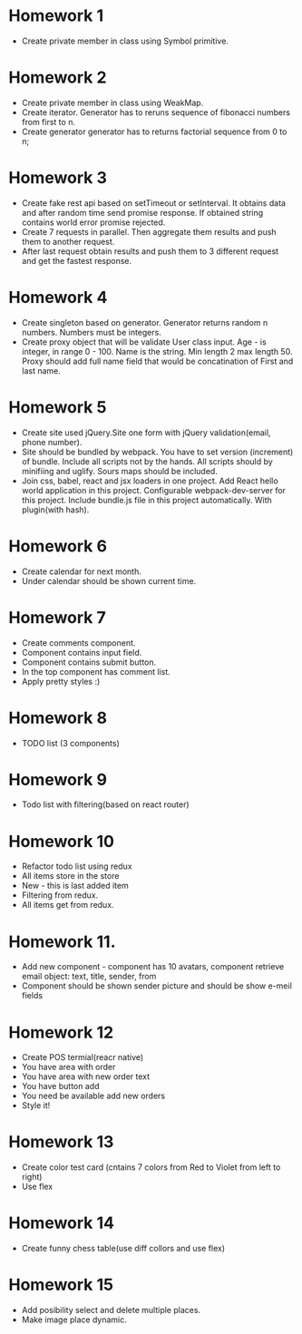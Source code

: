# Homework 1
- Create private member in class using Symbol primitive.

# Homework 2
- Create private member in class using WeakMap.
- Create iterator. Generator has to reruns sequence of fibonacci numbers from first to n.
- Create generator generator has to returns factorial sequence from 0 to n;

# Homework 3
- Create fake rest api based on setTimeout or setInterval. It obtains data and after random time send promise response. If obtained string contains world error promise rejected. 
- Create 7 requests in parallel. Then aggregate them results and push them to another request.
- After last request obtain results and push them to 3 different request and get the fastest response.

# Homework 4
- Create singleton based on generator. Generator returns random n numbers. Numbers must be integers. 
- Create proxy object that will be validate User class input. Age - is integer, in range 0 - 100. Name is the string. Min length 2 max length 50. Proxy should add full name field that would be concatination of First and last name. 

# Homework 5
- Create site used jQuery.Site one form with jQuery validation(email, phone number).
- Site should be bundled by webpack. You have to set version (increment) of bundle. Include all scripts not by the hands. All scripts should by minifiing and uglify. Sours maps should be included.
- Join css, babel, react and jsx loaders in one project. Add React hello world application in this project. Configurable webpack-dev-server for this project. Include bundle.js file in this project automatically. With plugin(with hash).

# Homework 6
- Create calendar for next month.
- Under calendar should be shown current time.

# Homework 7
- Create comments component.
- Component contains input field.
- Component contains submit button.
- In the top component has comment list.
- Apply pretty styles :)

# Homework 8
- TODO list (3 components)

# Homework 9
- Todo list with filtering(based on react router)

# Homework 10
- Refactor todo list using redux
- All items store in the store
- New - this is last added item
- Filtering from redux.
- All items get from redux.

# Homework 11.
- Add new component - component has 10 avatars, component retrieve email object: text, title, sender, from
- Component should be shown sender picture and should be show e-meil fields

# Homework 12
- Create POS termial(reacr native)
- You have area with order
- You have area with new order text
- You have button add
- You need be available add new orders
- Style it!

# Homework 13
- Create color test card (cntains 7 colors from Red to Violet from left to right)
- Use flex

# Homework 14
- Create funny chess table(use diff collors and use flex)

# Homework 15
- Add posibility select and delete multiple places.
- Make image place dynamic.


